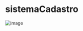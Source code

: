 # sistemaCadastro
![image](https://github.com/SamuelMedeirosA/sistemaCadastro/assets/84237653/10900bb1-22ec-48d1-b3ce-6c4ddd9bbd73)
